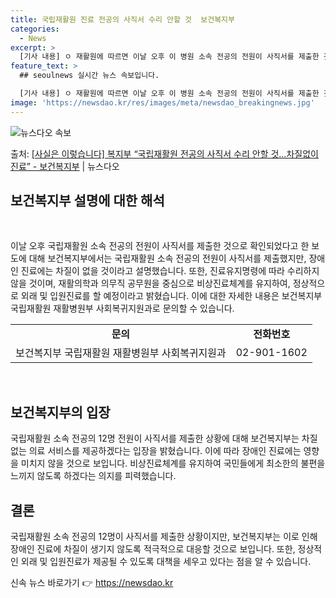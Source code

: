 ```yaml
---
title: 국립재활원 진료 전공의 사직서 수리 안할 것  보건복지부
categories:
  - News
excerpt: >
  [기사 내용] ㅇ 재활원에 따르면 이날 오후 이 병원 소속 전공의 전원이 사직서를 제출한 것으로 확인되었다고…
feature_text: >
  ## seoulnews 실시간 뉴스 속보입니다.

  [기사 내용] ㅇ 재활원에 따르면 이날 오후 이 병원 소속 전공의 전원이 사직서를 제출한 것으로 확인되었다고…
image: 'https://newsdao.kr/res/images/meta/newsdao_breakingnews.jpg'
---
```


![뉴스다오 속보](https://newsdao.kr/res/images/meta/newsdao_breakingnews.jpg)

<p>출처: <a href="https://newsdao.kr/3314" rel="dofollow">[사실은 이렇습니다] 복지부 “국립재활원 전공의 사직서 수리 안할 것…차질없이 진료” - 보건복지부</a> | 뉴스다오</p>

<h2 data-ke-size="size26">보건복지부 설명에 대한 해석</h2>
<p data-ke-size="size16">&nbsp;</p>
이날 오후 국립재활원 소속 전공의 전원이 사직서를 제출한 것으로 확인되었다고 한 보도에 대해 보건복지부에서는 국립재활원 소속 전공의 전원이 사직서를 제출했지만, 장애인 진료에는 차질이 없을 것이라고 설명했습니다. 또한, 진료유지명령에 따라 수리하지 않을 것이며, 재활의학과 의무직 공무원을 중심으로 비상진료체계를 유지하여, 정상적으로 외래 및 입원진료를 할 예정이라고 밝혔습니다. 이에 대한 자세한 내용은 보건복지부 국립재활원 재활병원부 사회복귀지원과로 문의할 수 있습니다.</p>
<table>
	<tbody>
		<tr>
			<td style="text-align: center; height: 17px;"><b>문의</b></td>
			<td style="text-align: center; height: 17px;"><b>전화번호</b></td>
		</tr>
		<tr>
			<td style="text-align: center; height: 17px;">보건복지부 국립재활원 재활병원부 사회복귀지원과</td>
			<td style="text-align: center; height: 17px;">02-901-1602</td>
		</tr>
	</tbody>
</table>
<p data-ke-size="size16">&nbsp;</p>

<h2 data-ke-size="size26">보건복지부의 입장</h2>
<p data-ke-size="size16">국립재활원 소속 전공의 12명 전원이 사직서를 제출한 상황에 대해 보건복지부는 차질없는 의료 서비스를 제공하겠다는 입장을 밝혔습니다. 이에 따라 장애인 진료에는 영향을 미치지 않을 것으로 보입니다. 비상진료체계를 유지하여 국민들에게 최소한의 불편을 느끼지 않도록 하겠다는 의지를 피력했습니다.</p>

<h2 data-ke-size="size26">결론</h2>
<p data-ke-size="size16">국립재활원 소속 전공의 12명이 사직서를 제출한 상황이지만, 보건복지부는 이로 인해 장애인 진료에 차질이 생기지 않도록 적극적으로 대응할 것으로 보입니다. 또한, 정상적인 외래 및 입원진료가 제공될 수 있도록 대책을 세우고 있다는 점을 알 수 있습니다.</p> 

신속 뉴스 바로가기 👉 <a href="https://newsdao.kr" rel="dofollow">https://newsdao.kr</a>


